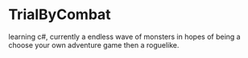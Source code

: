# TrialByCombat
learning c#, currently a endless wave of monsters in hopes of being a choose your own adventure game then a roguelike.
